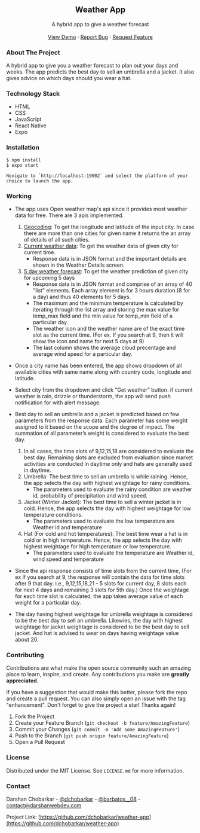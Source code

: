 <div align="center">
  <h2 align="center">Weather App</h2>

  <p align="center">
     A hybrid app to give a weather forecast
    <br />
    <br />
    <a href="https://github.com/dchobarkar/weather-app/">View Demo</a>
    ·
    <a href="https://github.com/dchobarkar/weather-app/issues">Report Bug</a>
    ·
    <a href="https://github.com/dchobarkar/weather-app/issues">Request Feature</a>
  </p>
</div>

### About The Project

A hybrid app to give you a weather forecast to plan out your days and weeks. The app predicts the best day to sell an umbrella and a jacket. It also gives advice on which days should you wear a hat.

### Technology Stack

- HTML
- CSS
- JavaScript
- React Native
- Expo

### Installation

    $ npm install
    $ expo start

    Nevigate to `http://localhost:19002` and select the platform of your choice to launch the app.

### Working

- The app uses Open weather map's api since it provides most weather data for free. There are 3 apis implemented.

  1. [Geocoding](https://openweathermap.org/api/geocoding-api): To get the longitude and latitude of the input city. In case there are more than one cities for given name it returns the an array of details of all such cities.
  2. [Current weather data](https://openweathermap.org/current): To get the weather data of given city for current time.
     - Response data is in JSON format and the important details are shown in the Weather Details screen.
  3. [5 day weather forecast](https://openweathermap.org/forecast5): To get the weather prediction of given city for upcoming 5 days
     - Response data is in JSON format and comprise of an array of 40 "list" elements. Each array element is for 3 hours duration.(8 for a day) and thus 40 elements for 5 days.
     - The maximum and the minimum temperature is calculated by iterating through the list array and storing the max value for temp_max field and the min value for temp_min field of a particular day.
     - The weather icon and the weather name are of the exact time slot as the current time. (For ex. If you search at 9, then it will show the icon and name for next 5 days at 9)
     - The last column shows the average cloud precentage and average wind speed for a particular day.

- Once a city name has been entered, the app shows dropdown of all available cities with same name along with country code, longitude and latitude.

- Select city from the dropdown and click "Get weather" button. if current weather is rain, drizzle or thunderstorm, the app will send push notification for with alert message.

- Best day to sell an umbrella and a jacket is predicted based on few parameters from the response data. Each parameter has some weight assigned to it based on the scope and the degree of impact. The summation of all parameter’s weight is considered to evaluate the best day.

  1. In all cases, the time slots of 9,12,15,18 are considered to evaluate the best day. Remaining slots are excluded from evaluation since market activities are conducted in daytime only and hats are generally used in daytime.
  2. Umbrella: The best time to sell an umbrella is while raining. Hence, the app selects the day with highest weightage for rainy conditions.
     - The parameters used to evaluate the rainy condition are weather id, probability of precipitation and wind speed.
  3. Jacket (Winter Jacket): The best time to sell a winter jacket is in cold. Hence, the app selects the day with highest weightage for low temperature conditions.
     - The parameters used to evaluate the low temperature are Weather id and temperature
  4. Hat (For cold and hot temperatures): The best time wear a hat is in cold or in high temperature. Hence, the app selects the day with highest weightage for high temperature or low temperature.
     - The parameters used to evaluate the temperature are Weather id, wind speed and temperature

- Since the api response consists of time slots from the current time, (For ex If you search at 9, the response will contain the data for time slots after 9 that day. i.e., 9,12,15,18,21 - 5 slots for current day, 8 slots each for next 4 days and remaining 3 slots for 5th day.) Once the weightage for each time slot is calculated, the app takes average value of each weight for a particular day.

- The day having highest weightage for umbrella weightage is considered to be the best day to sell an umbrella. Likewies, the day with highest weightage for jacket weightage is considered to be the best day to sell jacket. And hat is advised to wear on days having weightage value about 20.

### Contributing

Contributions are what make the open source community such an amazing place to learn, inspire, and create. Any contributions you make are **greatly appreciated**.

If you have a suggestion that would make this better, please fork the repo and create a pull request. You can also simply open an issue with the tag "enhancement".
Don't forget to give the project a star! Thanks again!

1. Fork the Project
2. Create your Feature Branch (`git checkout -b feature/AmazingFeature`)
3. Commit your Changes (`git commit -m 'Add some AmazingFeature'`)
4. Push to the Branch (`git push origin feature/AmazingFeature`)
5. Open a Pull Request

### License

Distributed under the MIT License. See `LICENSE.md` for more information.

### Contact

Darshan Chobarkar - [@dchobarkar](https://www.linkedin.com/in/dchobarkar/) - [@barbatos\_\_08](https://twitter.com/barbatos__08) - contact@darshanwebdev.com

Project Link: [https://github.com/dchobarkar/weather-app](https://github.com/dchobarkar/weather-app)

